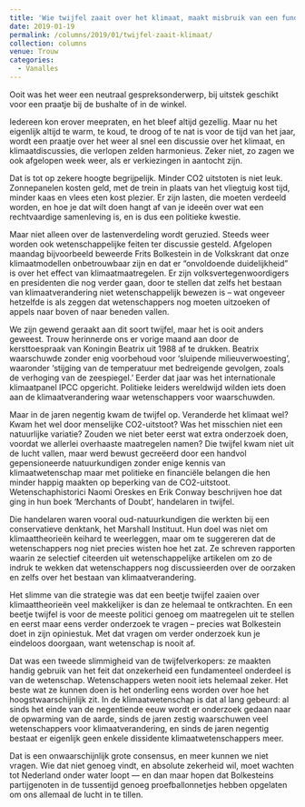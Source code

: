 ```yaml
---
title: 'Wie twijfel zaait over het klimaat, maakt misbruik van een fundament van de wetenschap'
date: 2019-01-19
permalink: /columns/2019/01/twijfel-zaait-klimaat/
collection: columns
venue: Trouw
categories:
  - Vanalles
---
```


Ooit was het weer een neutraal gespreksonderwerp, bij uitstek geschikt voor een praatje bij de bushalte of in de winkel. 

Iedereen kon erover meepraten, en het bleef altijd gezellig. Maar nu het eigenlijk altijd te warm, te koud, te droog of te nat is voor de tijd van het jaar, wordt een praatje over het weer al snel een discussie over het klimaat, en klimaatdiscussies, die verlopen zelden harmonieus. Zeker niet, zo zagen we ook afgelopen week weer, als er verkiezingen in aantocht zijn.

Dat is tot op zekere hoogte begrijpelijk. Minder CO2 uitstoten is niet leuk. Zonnepanelen kosten geld, met de trein in plaats van het vliegtuig kost tijd, minder kaas en vlees eten kost plezier. Er zijn lasten, die moeten verdeeld worden, en hoe je dat wilt doen hangt af van je ideeën over wat een rechtvaardige samenleving is, en is dus een politieke kwestie.

Maar niet alleen over de lastenverdeling wordt geruzied. Steeds weer worden ook wetenschappelijke feiten ter discussie gesteld. Afgelopen maandag bijvoorbeeld beweerde Frits Bolkestein in de Volkskrant dat onze klimaatmodellen onbetrouwbaar zijn en dat er “onvoldoende duidelijkheid” is over het effect van klimaatmaatregelen. Er zijn volksvertegenwoordigers en presidenten die nog verder gaan, door te stellen dat zelfs het bestaan van klimaatverandering niet wetenschappelijk bewezen is – wat ongeveer hetzelfde is als zeggen dat wetenschappers nog moeten uitzoeken of appels naar boven of naar beneden vallen.

We zijn gewend geraakt aan dit soort twijfel, maar het is ooit anders geweest. Trouw herinnerde ons er vorige maand aan door de kersttoespraak van Koningin Beatrix uit 1988 af te drukken. Beatrix waarschuwde zonder enig voorbehoud voor ‘sluipende milieuverwoesting’, waaronder ‘stijging van de temperatuur met bedreigende gevolgen, zoals de verhoging van de zeespiegel.’ Eerder dat jaar was het internationale klimaatpanel IPCC opgericht. Politieke leiders wereldwijd wilden iets doen aan de klimaatverandering waar wetenschappers voor waarschuwden.

Maar in de jaren negentig kwam de twijfel op. Veranderde het klimaat wel? Kwam het wel door menselijke CO2-uitstoot? Was het misschien niet een natuurlijke variatie? Zouden we niet beter eerst wat extra onderzoek doen, voordat we allerlei overhaaste maatregelen namen? Die twijfel kwam niet uit de lucht vallen, maar werd bewust gecreëerd door een handvol gepensioneerde natuurkundigen zonder enige kennis van klimaatwetenschap maar met politieke en financiële belangen die hen minder happig maakten op beperking van de CO2-uitstoot. Wetenschaphistorici Naomi Oreskes en Erik Conway beschrijven hoe dat ging in hun boek ‘Merchants of Doubt’, handelaren in twijfel.

Die handelaren waren vooral oud-natuurkundigen die werkten bij een conservatieve denktank, het Marshall Instituut. Hun doel was niet om klimaattheorieën keihard te weerleggen, maar om te suggereren dat de wetenschappers nog niet precies wisten hoe het zat. Ze schreven rapporten waarin ze selectief citeerden uit wetenschappelijke artikelen om zo de indruk te wekken dat wetenschappers nog discussieerden over de oorzaken en zelfs over het bestaan van klimaatverandering.

Het slimme van die strategie was dat een beetje twijfel zaaien over klimaattheorieën veel makkelijker is dan ze helemaal te ontkrachten. En een beetje twijfel is voor de meeste politici genoeg om maatregelen uit te stellen en eerst maar eens verder onderzoek te vragen – precies wat Bolkestein doet in zijn opiniestuk. Met dat vragen om verder onderzoek kun je eindeloos doorgaan, want wetenschap is nooit af.

Dat was een tweede slimmigheid van de twijfelverkopers: ze maakten handig gebruik van het feit dat onzekerheid een fundamenteel onderdeel is van de wetenschap. Wetenschappers weten nooit iets helemaal zeker. Het beste wat ze kunnen doen is het onderling eens worden over hoe het hoogstwaarschijnlijk zit. In de klimaatwetenschap is dat al lang gebeurd: al sinds het einde van de negentiende eeuw wordt er onderzoek gedaan naar de opwarming van de aarde, sinds de jaren zestig waarschuwen veel wetenschappers voor klimaatverandering, en sinds de jaren negentig bestaat er eigenlijk geen enkele dissidente klimaatwetenschappers meer.

Dat is een onwaarschijnlijk grote consensus, en meer kunnen we niet vragen. Wie dat niet genoeg vindt, en absolute zekerheid wil, moet wachten tot Nederland onder water loopt — en dan maar hopen dat Bolkesteins partijgenoten in de tussentijd genoeg proefballonnetjes hebben opgelaten om ons allemaal de lucht in te tillen.
